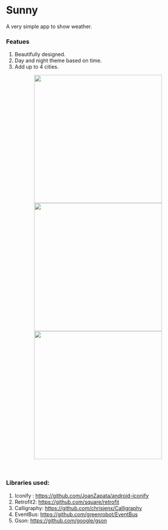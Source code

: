 # Sunny
A very simple app to show weather. 

### Featues
1. Beautifully designed.
2. Day and night theme based on time.
3. Add up to 4 cities.

<p align="center">
  <img src="https://github.com/vicky7230/Sunny/blob/master/graphics/1.png" width="350">
  <img src="https://github.com/vicky7230/Sunny/blob/master/graphics/2.png" width="350">
  <img src="https://github.com/vicky7230/Sunny/blob/master/graphics/3.png" width="350">
</p>
<br>

### Libraries used:
1. Iconify : https://github.com/JoanZapata/android-iconify
2. Retrofit2: https://github.com/square/retrofit
3. Calligraphy: https://github.com/chrisjenx/Calligraphy
4. EventBus: https://github.com/greenrobot/EventBus
5. Gson: https://github.com/google/gson
